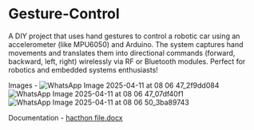# Gesture-Control
A DIY project that uses hand gestures to control a robotic car using an accelerometer (like MPU6050) and Arduino. The system captures hand movements and translates them into directional commands (forward, backward, left, right) wirelessly via RF or Bluetooth modules. Perfect for robotics and embedded systems enthusiasts!

Images - 
![WhatsApp Image 2025-04-11 at 08 06 47_2f9dd084](https://github.com/user-attachments/assets/84f020ab-6099-46f5-8cc5-3bb435e9c711)
![WhatsApp Image 2025-04-11 at 08 06 47_07df40f1](https://github.com/user-attachments/assets/72d6f132-d203-4c4f-a3df-75b73533cd0e)
![WhatsApp Image 2025-04-11 at 08 06 50_3ba89743](https://github.com/user-attachments/assets/1aaef2a5-ad81-41f8-8653-c9a5873590f8)

Documentation - 
[hacthon file.docx](https://github.com/user-attachments/files/19698117/hacthon.file.docx)
